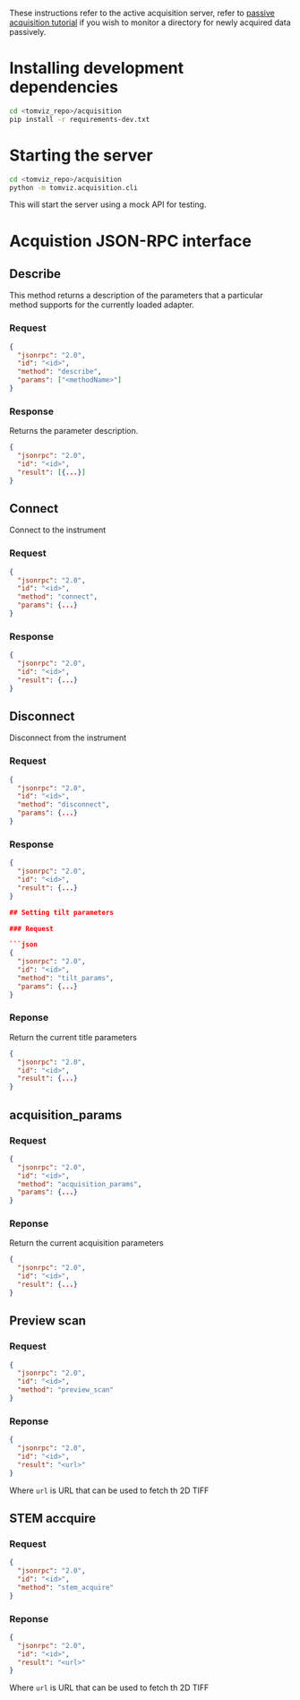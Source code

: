 These instructions refer to the active acquisition server, refer to
[passive acquisition tutorial][passive] if you wish to monitor a directory for
newly acquired data passively.

# Installing development dependencies

```bash
cd <tomviz_repo>/acquisition
pip install -r requirements-dev.txt

```

# Starting the server

```bash
cd <tomviz_repo>/acquisition
python -m tomviz.acquisition.cli

```

This will start the server using a mock API for testing.


# Acquistion JSON-RPC interface

## Describe

This method returns a description of the parameters that a particular method
supports for the currently loaded adapter.

### Request

```json
{
  "jsonrpc": "2.0",
  "id": "<id>",
  "method": "describe",
  "params": ["<methodName>"]
}
```

### Response

Returns the parameter description.

```json
{
  "jsonrpc": "2.0",
  "id": "<id>",
  "result": [{...}]
}

```

## Connect

Connect to the instrument

### Request

```json
{
  "jsonrpc": "2.0",
  "id": "<id>",
  "method": "connect",
  "params": {...}
}
```

### Response


```json
{
  "jsonrpc": "2.0",
  "id": "<id>",
  "result": {...}
}

```

## Disconnect

Disconnect from the instrument

### Request

```json
{
  "jsonrpc": "2.0",
  "id": "<id>",
  "method": "disconnect",
  "params": {...}
}
```

### Response


```json
{
  "jsonrpc": "2.0",
  "id": "<id>",
  "result": {...}
}

## Setting tilt parameters

### Request

```json
{
  "jsonrpc": "2.0",
  "id": "<id>",
  "method": "tilt_params",
  "params": {...}
}

```
### Reponse

Return the current title parameters

```json
{
  "jsonrpc": "2.0",
  "id": "<id>",
  "result": {...}
}

```

## acquisition_params

### Request

```json
{
  "jsonrpc": "2.0",
  "id": "<id>",
  "method": "acquisition_params",
  "params": {...}
}

```
### Reponse

Return the current acquisition parameters

```json
{
  "jsonrpc": "2.0",
  "id": "<id>",
  "result": {...}
}

```

## Preview scan

### Request

```json
{
  "jsonrpc": "2.0",
  "id": "<id>",
  "method": "preview_scan"
}

```
### Reponse

```json
{
  "jsonrpc": "2.0",
  "id": "<id>",
  "result": "<url>"
}

```
Where ```url``` is URL that can be used to fetch th 2D TIFF


## STEM accquire

### Request

```json
{
  "jsonrpc": "2.0",
  "id": "<id>",
  "method": "stem_acquire"
}

```
### Reponse

```json
{
  "jsonrpc": "2.0",
  "id": "<id>",
  "result": "<url>"
}

```
Where ```url``` is URL that can be used to fetch th 2D TIFF

[passive]: https://tomviz.readthedocs.io/en/latest/passive/
